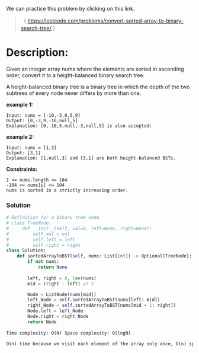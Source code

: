 We can practice this problem by clicking on this link.
>（ https://leetcode.com/problems/convert-sorted-array-to-binary-search-tree/ ）
# Description:
 <p> Given an integer array nums where the elements are sorted in ascending order, convert it to a height-balanced binary search tree.

A height-balanced binary tree is a binary tree in which the depth of the two subtrees of every node never differs by more than one.</p> 
**example 1:**
```
Input: nums = [-10,-3,0,5,9]
Output: [0,-3,9,-10,null,5]
Explanation: [0,-10,5,null,-3,null,9] is also accepted:
```

**example 2:**
```
Input: nums = [1,3]
Output: [3,1]
Explanation: [1,null,3] and [3,1] are both height-balanced BSTs.
```


**Constraints:**
```
1 <= nums.length <= 104
-104 <= nums[i] <= 104
nums is sorted in a strictly increasing order.
```

 ### Solution

```Python
# Definition for a binary tree node.
# class TreeNode:
#     def __init__(self, val=0, left=None, right=None):
#         self.val = val
#         self.left = left
#         self.right = right
class Solution:
    def sortedArrayToBST(self, nums: List[int]) -> Optional[TreeNode]:
        if not nums:
            return None
        
        left, right = 0, len(nums)
        mid = (right - left) // 2

        Node = ListNode(nums[mid])
        left_Node = self.sortedArrayToBST(nums[left: mid])
        right_Node = self.sortedArrayToBST(nums[mid + 1: right])
        Node.left = left_Node
        Node.right = right_Node
        return Node
        
Time complexity: O(N) Space complexity: O(logN)

O(n) time because we visit each element of the array only once, O(n) space because we use stack for recursion which can go as deep as the height of the finished tree which is O(lg2(n))
```
